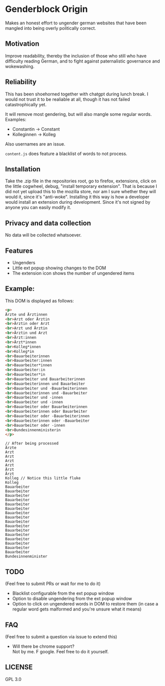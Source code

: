 # Genderblock Origin
Makes an honest effort to ungender german websites
that have been mangled into being overly politically correct.

## Motivation
Improve readability, thereby
the inclusion of those who still
who have difficulty reading German,
and to fight against
paternalistic governance and wokewashing.

## Reliability
This has been shoehorned together with chatgpt during lunch break.
I would not trust it to be realiable at all, though
it has not failed catastrophically yet.

It will remove most gendering, but will also
mangle some regular words.  
Examples:
- Constantin -> Constant
- Kolleginnen -> Kolleg

Also usernames are an issue.

`content.js` does feature a blacklist of words to
not process.

## Installation
Take the .zip file in the repositories root,
go to firefox, extensions, click on the little cogwheel,
debug, "install temporary extension".
That is because I did not yet upload this to the mozilla store,
nor am I sure whether they will would it, since it's
"anti-woke". Installing it this way is how a developer
would install an extension during development.
Since it's not signed by anyone you can easily modify it.

## Privacy and data collection
No data will be collected whatsoever.

## Features
- Ungenders
- Little ext popup showing changes to the DOM
- The extension icon shows the number of ungendered items

## Example:
This DOM is displayed as follows:
```html
<p>
Ärzte und Ärztinnen
<br>Arzt oder Ärztin
<br>Ärztin oder Arzt
<br>Arzt und Ärztin
<br>Ärztin und Arzt
<br>Ärzt:innen
<br>Ärzt*innen
<br>Kolleg*innen
<br>Kolleg*in
<br>Bauarbeiterinnen
<br>Bauarbeiter:innen
<br>Bauarbeiter*innen
<br>Bauarbeiter:in
<br>Bauarbeiter*in
<br>Bauarbeiter und Bauarbeiterinnen
<br>Bauarbeiterinnen und Bauarbeiter
<br>Bauarbeiter und -Bauarbeiterinnen
<br>Bauarbeiterinnen und -Bauarbeiter
<br>Bauarbeiter und -innen
<br>Bauarbeiter und -innen
<br>Bauarbeiter oder Bauarbeiterinnen
<br>Bauarbeiterinnen oder Bauarbeiter
<br>Bauarbeiter oder -Bauarbeiterinnen
<br>Bauarbeiterinnen oder -Bauarbeiter
<br>Bauarbeiter oder -innen
<br>Bundesinnenministerin
</p>
```
```
// After being processed
Ärzte
Arzt
Arzt
Arzt
Arzt
Ärzt
Ärzt
Kolleg // Notice this little fluke
Kolleg
Bauarbeiter
Bauarbeiter
Bauarbeiter
Bauarbeiter
Bauarbeiter
Bauarbeiter
Bauarbeiter
Bauarbeiter
Bauarbeiter
Bauarbeiter
Bauarbeiter
Bauarbeiter
Bauarbeiter
Bauarbeiter
Bauarbeiter
Bauarbeiter
Bundesinnenminister
```

## TODO
(Feel free to submit PRs or wait for me to do it)
- Blacklist configurable from the ext popup window
- Option to disable ungendering from the ext popup window
- Option to click on ungendered words in DOM to restore them (in case a regular word gets malformed and you're unsure what it means)

## FAQ
(Feel free to submit a question via issue to extend this)
- Will there be chrome support?  
    Not by me. F google. Feel free to do it yourself.

## LICENSE
GPL 3.0

